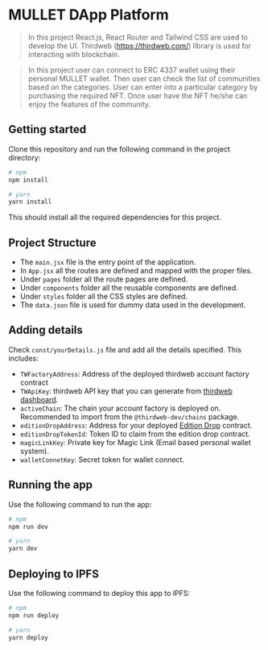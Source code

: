 # MULLET DApp Platform

> In this project React.js, React Router and Tailwind CSS are used to develop the UI. Thirdweb (https://thirdweb.com/) library is used for interacting with blockchain.

> In this project user can connect to ERC 4337 wallet using their personal MULLET wallet. Then user can check the list of communities based on the categories. User can enter into a particular category by purchasing the required NFT. Once user have the NFT he/she can enjoy the features of the community.

## Getting started

Clone this repository and run the following command in the project directory:

```bash
# npm
npm install

# yarn
yarn install
```

This should install all the required dependencies for this project.

## Project Structure

- The `main.jsx` file is the entry point of the application.
- In `App.jsx` all the routes are defined and mapped with the proper files.
- Under `pages` folder all the route pages are defined.
- Under `components` folder all the reusable components are defined.
- Under `styles` folder all the CSS styles are defined.
- The `data.json` file is used for dummy data used in the development.

## Adding details

Check `const/yourDetails.js` file and add all the details specified. This includes:

- `TWFactoryAddress`: Address of the deployed thirdweb account factory contract
- `TWApiKey`: thirdweb API key that you can generate from [thirdweb dashboard](https://thirdweb.com/dashboard/api-keys).
- `activeChain`: The chain your account factory is deployed on. Recommended to import from the `@thirdweb-dev/chains` package.
- `editionDropAddress`: Address for your deployed [Edition Drop](https://thirdweb.com/thirdweb.eth/DropERC1155) contract.
- `editionDropTokenId`: Token ID to claim from the edition drop contract.
- `magicLinkKey`: Private key for Magic Link (Email based personal wallet system).
- `walletConnetKey`: Secret token for wallet connect.

## Running the app

Use the following command to run the app:

```bash
# npm
npm run dev

# yarn
yarn dev
```

## Deploying to IPFS

Use the following command to deploy this app to IPFS:

```bash
# npm
npm run deploy

# yarn
yarn deploy
```
